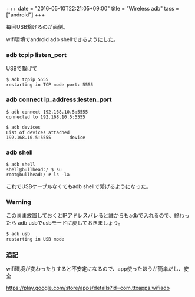 +++
date = "2016-05-10T22:21:05+09:00"
title = "Wireless adb"
tass = ["android"]
+++

毎回USB繋げるのが面倒。

wifi環境でandroid adb shellできるようにした。

### adb tcpip listen_port

USBで繋げて

```
$ adb tcpip 5555
restarting in TCP mode port: 5555
```

### adb connect ip_address:lesten_port

```
$ adb connect 192.168.10.5:5555
connected to 192.168.10.5:5555

$ adb devices
List of devices attached
192.168.10.5:5555       device
```

### adb shell

```
$ adb shell
shell@bullhead:/ $ su
root@bullhead:/ # ls -la
```

これでUSBケーブルなくてもadb shellで繋げるようになった。

### Warning

このまま放置しておくとIPアドレスバレると誰からもadbで入れるので、終わったら adb usbでusbモードに戻しておきましょう。

```
$ adb usb
restarting in USB mode
```

### 追記

wifi環境が変わったりすると不安定になるので、app使ったほうが簡単だし、安全

https://play.google.com/store/apps/details?id=com.ttxapps.wifiadb
